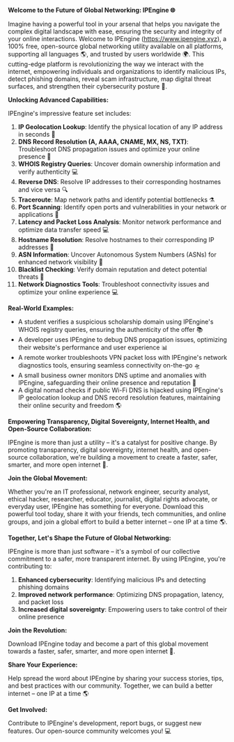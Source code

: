 **Welcome to the Future of Global Networking: IPEngine 🌐**

Imagine having a powerful tool in your arsenal that helps you navigate the complex digital landscape with ease, ensuring the security and integrity of your online interactions. Welcome to IPEngine (https://www.ipengine.xyz), a 100% free, open-source global networking utility available on all platforms, supporting all languages 🌎, and trusted by users worldwide 🌍. This cutting-edge platform is revolutionizing the way we interact with the internet, empowering individuals and organizations to identify malicious IPs, detect phishing domains, reveal scam infrastructure, map digital threat surfaces, and strengthen their cybersecurity posture 🔐.

**Unlocking Advanced Capabilities:**

IPEngine's impressive feature set includes:

1. **IP Geolocation Lookup**: Identify the physical location of any IP address in seconds 📍
2. **DNS Record Resolution (A, AAAA, CNAME, MX, NS, TXT)**: Troubleshoot DNS propagation issues and optimize your online presence 📡
3. **WHOIS Registry Queries**: Uncover domain ownership information and verify authenticity 💻
4. **Reverse DNS**: Resolve IP addresses to their corresponding hostnames and vice versa 🔍
5. **Traceroute**: Map network paths and identify potential bottlenecks ⚗️
6. **Port Scanning**: Identify open ports and vulnerabilities in your network or applications 🚨
7. **Latency and Packet Loss Analysis**: Monitor network performance and optimize data transfer speed 💻
8. **Hostname Resolution**: Resolve hostnames to their corresponding IP addresses 🔎
9. **ASN Information**: Uncover Autonomous System Numbers (ASNs) for enhanced network visibility 👀
10. **Blacklist Checking**: Verify domain reputation and detect potential threats 🚫
11. **Network Diagnostics Tools**: Troubleshoot connectivity issues and optimize your online experience 💻

**Real-World Examples:**

* A student verifies a suspicious scholarship domain using IPEngine's WHOIS registry queries, ensuring the authenticity of the offer 📚
* A developer uses IPEngine to debug DNS propagation issues, optimizing their website's performance and user experience 📊
* A remote worker troubleshoots VPN packet loss with IPEngine's network diagnostics tools, ensuring seamless connectivity on-the-go 🛸
* A small business owner monitors DNS uptime and anomalies with IPEngine, safeguarding their online presence and reputation 💼
* A digital nomad checks if public Wi-Fi DNS is hijacked using IPEngine's IP geolocation lookup and DNS record resolution features, maintaining their online security and freedom 🌎

**Empowering Transparency, Digital Sovereignty, Internet Health, and Open-Source Collaboration:**

IPEngine is more than just a utility – it's a catalyst for positive change. By promoting transparency, digital sovereignty, internet health, and open-source collaboration, we're building a movement to create a faster, safer, smarter, and more open internet 🚀.

**Join the Global Movement:**

Whether you're an IT professional, network engineer, security analyst, ethical hacker, researcher, educator, journalist, digital rights advocate, or everyday user, IPEngine has something for everyone. Download this powerful tool today, share it with your friends, tech communities, and online groups, and join a global effort to build a better internet – one IP at a time 🌎.

**Together, Let's Shape the Future of Global Networking:**

IPEngine is more than just software – it's a symbol of our collective commitment to a safer, more transparent internet. By using IPEngine, you're contributing to:

1. **Enhanced cybersecurity**: Identifying malicious IPs and detecting phishing domains
2. **Improved network performance**: Optimizing DNS propagation, latency, and packet loss
3. **Increased digital sovereignty**: Empowering users to take control of their online presence

**Join the Revolution:**

Download IPEngine today and become a part of this global movement towards a faster, safer, smarter, and more open internet 🚀.

**Share Your Experience:**

Help spread the word about IPEngine by sharing your success stories, tips, and best practices with our community. Together, we can build a better internet – one IP at a time 🌎

**Get Involved:**

Contribute to IPEngine's development, report bugs, or suggest new features. Our open-source community welcomes you! 💻